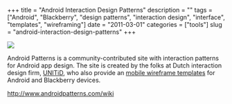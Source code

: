+++
title = "Android Interaction Design Patterns"
description = ""
tags = ["Android", "Blackberry", "design patterns", "interaction design", "interface", "templates", "wireframing"]
date = "2011-03-01"
categories = ["tools"]
slug = "android-interaction-design-patterns"
+++


<div class="tool-screenshot mb1"><a href="http://www.androidpatterns.com/wiki"><img id="bluga-thumbnail-2766" class="bluga-thumbnail custom" src="//media.konigi.com/bluga/
wt5230745639729_custom.jpg"/></a></div><p>Android Patterns is a community-contributed site with interaction patterns for Android app design. The site is created by the folks at Dutch interaction design firm, <a href="http://unitid.nl/">UNITiD</a>, who also provide an <a href="http://unitid.nl/tag/template/">mobile wireframe templates</a> for Android and Blackberry devices.</p>

  
<p><a href="http://www.androidpatterns.com/wiki">http://www.androidpatterns.com/wiki</a></p>
      
